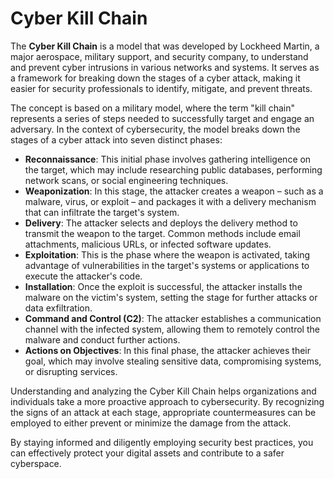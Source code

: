 # Cyber Kill Chain

The **Cyber Kill Chain** is a model that was developed by Lockheed Martin, a major aerospace, military support, and security company, to understand and prevent cyber intrusions in various networks and systems. It serves as a framework for breaking down the stages of a cyber attack, making it easier for security professionals to identify, mitigate, and prevent threats.

The concept is based on a military model, where the term "kill chain" represents a series of steps needed to successfully target and engage an adversary. In the context of cybersecurity, the model breaks down the stages of a cyber attack into seven distinct phases:

- **Reconnaissance**: This initial phase involves gathering intelligence on the target, which may include researching public databases, performing network scans, or social engineering techniques.
- **Weaponization**: In this stage, the attacker creates a weapon – such as a malware, virus, or exploit – and packages it with a delivery mechanism that can infiltrate the target's system.
- **Delivery**: The attacker selects and deploys the delivery method to transmit the weapon to the target. Common methods include email attachments, malicious URLs, or infected software updates.
- **Exploitation**: This is the phase where the weapon is activated, taking advantage of vulnerabilities in the target's systems or applications to execute the attacker's code.
- **Installation**: Once the exploit is successful, the attacker installs the malware on the victim's system, setting the stage for further attacks or data exfiltration.
- **Command and Control (C2)**: The attacker establishes a communication channel with the infected system, allowing them to remotely control the malware and conduct further actions.
- **Actions on Objectives**: In this final phase, the attacker achieves their goal, which may involve stealing sensitive data, compromising systems, or disrupting services.

Understanding and analyzing the Cyber Kill Chain helps organizations and individuals take a more proactive approach to cybersecurity. By recognizing the signs of an attack at each stage, appropriate countermeasures can be employed to either prevent or minimize the damage from the attack.

By staying informed and diligently employing security best practices, you can effectively protect your digital assets and contribute to a safer cyberspace.
